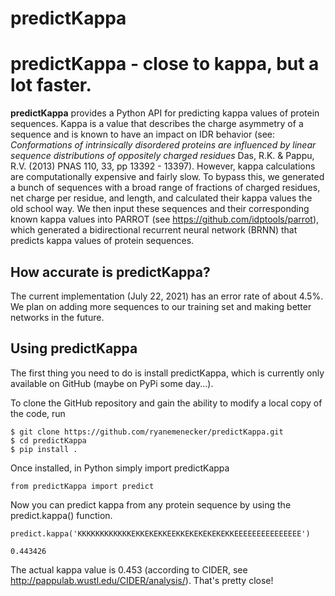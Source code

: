 predictKappa
==============================

# predictKappa - close to kappa, but a lot faster.

**predictKappa** provides a Python API for predicting kappa values of protein sequences. Kappa is a value that describes the charge asymmetry of a sequence and is known to have an impact on IDR behavior (see: *Conformations of intrinsically disordered proteins are influenced by linear sequence distributions of oppositely charged residues* Das, R.K. & Pappu, R.V. (2013) PNAS 110, 33, pp 13392 - 13397). However, kappa calculations are computationally expensive and fairly slow. To bypass this, we generated a bunch of sequences with a broad range of fractions of charged residues, net charge per residue, and length, and calculated their kappa values the old school way. We then input these sequences and their corresponding known kappa values into PARROT (see https://github.com/idptools/parrot), which generated a bidirectional recurrent neural network (BRNN) that predicts kappa values of protein sequences.

## How accurate is predictKappa?

The current implementation (July 22, 2021) has an error rate of about 4.5%. We plan on adding more sequences to our training set and making better networks in the future.

## Using predictKappa

The first thing you need to do is install predictKappa, which is currently only available on GitHub (maybe on PyPi some day...).

To clone the GitHub repository and gain the ability to modify a local copy of the code, run

    $ git clone https://github.com/ryanemenecker/predictKappa.git
    $ cd predictKappa
    $ pip install .


Once installed, in Python simply import predictKappa

    from predictKappa import predict

Now you can predict kappa from any protein sequence by using the predict.kappa() function.

    predict.kappa('KKKKKKKKKKKKEKKEKEKKEEKKEKEKEKEKEKKEEEEEEEEEEEEEEE')

    0.443426


The actual kappa value is 0.453 (according to CIDER, see http://pappulab.wustl.edu/CIDER/analysis/). That's pretty close!
